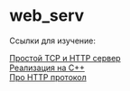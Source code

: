 # web_serv

Ссылки для изучение:

[Простой ТСР и НТТР сервер](https://medium.com/from-the-scratch/http-server-what-do-you-need-to-know-to-build-a-simple-http-server-from-scratch-d1ef8945e4fa) <br>
[Реализация на С++](https://www.youtube.com/watch?v=YwHErWJIh6Y)
<br>
[Про НТТР протокол](https://developer.mozilla.org/ru/docs/Web/HTTP/Basics_of_HTTP)

